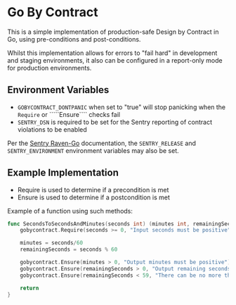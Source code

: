 # Go By Contract

This is a simple implementation of production-safe Design by Contract in Go, using pre-conditions and post-conditions.

Whilst this implementation allows for errors to "fail hard" in development and staging environments, it also can be
configured in a report-only mode for production environments.

## Environment Variables

* `GOBYCONTRACT_DONTPANIC` when set to "true" will stop panicking when the ````Require```` or `````Ensure```` checks fail
* `SENTRY_DSN` is required to be set for the Sentry reporting of contract violations to be enabled

Per the [Sentry Raven-Go](https://docs.sentry.io/clients/go/) documentation, the ````SENTRY_RELEASE```` and
````SENTRY_ENVIRONMENT```` environment variables may also be set.

## Example Implementation

* Require is used to determine if a precondition is met
* Ensure is used to determine if a postcondition is met

Example of a function using such methods:

```go
func SecondsToSecondsAndMinutes(seconds int) (minutes int, remainingSeconds int) {
	gobycontract.Require(seconds >= 0, "Input seconds must be positive")

	minutes = seconds/60
	remainingSeconds = seconds % 60

	gobycontract.Ensure(minutes > 0, "Output minutes must be positive")
	gobycontract.Ensure(remainingSeconds > 0, "Output remaining seconds must be positive")
	gobycontract.Ensure(remainingSeconds < 59, "There can be no more than 59 remaining seconds")

	return
}
```